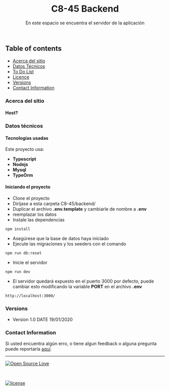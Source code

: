 <p align="center">

  <h1 align="center">C8-45 Backend</h3>
  <p align="center">
    En este espacio se encuentra el servidor de la aplicación <br>
    </p>
</p>

<br>

## Table of contents

- [Acerca del sitio](#acerca-del-sitio)
- [Datos Técnicos](#datos-técnicos)
- [To Do List](#to-do-list)
- [Licence](#license)
- [Versions](#versions)
- [Contact Information](#contact-information)

### Acerca del sitio

#### Host?

### Datos técnicos

#### Tecnologías usadas

Este proyecto usa:

- **Typescript**
- **Nodejs**
- **Mysql**
- **TypeOrm**

#### Iniciando el proyecto

- Clone el proyecto
- Diríjase a esta carpeta C8-45/backend/
- Duplicar el archivo **.env.template** y cambiarle de nombre a **.env**
- reemplazar los datos
- Instale las dependencias

```
npm install
```

- Asegúrese que la base de datos haya iniciado
- Ejecute las migraciones y los seeders con el comando

```
npm run db:reset
```

- Inicie el servidor

```
npm run dev
```

- El servidor quedará expuesto en el puerto 3000 por defecto, puede cambiar esto modificando la variable **PORT** en el archivo **.env**

```
http://localhost:3000/
```

### Versions

- Version 1.0 DATE 19/01/2020

### Contact Information

Si usted encuentra algún erro, o tiene algun feedback o alguna pregunta puede reportarla
[aquí](https://github.com/No-Country/C8-45/issues).

<hr>

[![Open Source Love](https://badges.frapsoft.com/os/v2/open-source-200x33.png?v=103)](#)

<br>

[![license](https://img.shields.io/github/license/mashape/apistatus.svg?style=for-the-badge)](https://github.com/tamzi/ReadMe-MasterTemplates/blob/master/LICENSE)
